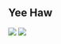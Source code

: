 ## Yee Haw

<!--
**georgemusson79/georgemusson79** is a ✨ _special_ ✨ repository because its `README.md` (this file) appears on your GitHub profile.

Here are some ideas to get you started:

- 🔭 I’m currently working on ...
- 🌱 I’m currently learning ...
- 👯 I’m looking to collaborate on ...
- 🤔 I’m looking for help with ...
- 💬 Ask me about ...
- 📫 How to reach me: ...
- 😄 Pronouns: ...
- ⚡ Fun fact: ...
-->

<img src="https://wakatime.com/share/@79b30253-c230-42da-b974-0ddd5b4b1a35/94dbd64b-340e-4369-bc25-e0af7d89711d.svg">
<img src="https://wakatime.com/share/@georgemusson79/e9869c71-6fd2-487d-a5bb-ea6c78cd5a4f.svg">
